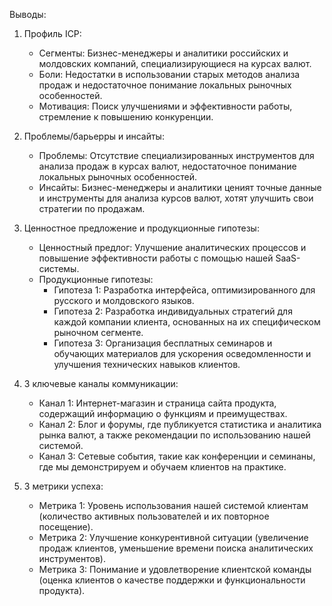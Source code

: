 Выводы:

1. Профиль ICP:
   - Сегменты: Бизнес-менеджеры и аналитики российских и молдовских компаний, специализирующиеся на курсах валют.
   - Боли: Недостатки в использовании старых методов анализа продаж и недостаточное понимание локальных рыночных особенностей.
   - Мотивация: Поиск улучшениями и эффективности работы, стремление к повышению конкуренции.

2. Проблемы/барьерры и инсайты:
   - Проблемы: Отсутствие специализированных инструментов для анализа продаж в курсах валют, недостаточное понимание локальных рыночных особенностей.
   - Инсайты: Бизнес-менеджеры и аналитики ценият точные данные и инструменты для анализа курсов валют, хотят улучшить свои стратегии по продажам.

3. Ценностное предложение и продукционные гипотезы:
   - Ценностный предлог: Улучшение аналитических процессов и повышение эффективности работы с помощью нашей SaaS-системы.
   - Продукционные гипотезы:
     - Гипотеза 1: Разработка интерфейса, оптимизированного для русского и молдовского языков.
     - Гипотеза 2: Разработка индивидуальных стратегий для каждой компании клиента, основанных на их специфическом рыночном сегменте.
     - Гипотеза 3: Организация бесплатных семинаров и обучающих материалов для ускорения осведомленности и улучшения технических навыков клиентов.

4. 3 ключевые каналы коммуникации:
   - Канал 1: Интернет-магазин и страница сайта продукта, содержащий информацию о функциям и преимуществах.
   - Канал 2: Блог и форумы, где публикуется статистика и аналитика рынка валют, а также рекомендации по использованию нашей системой.
   - Канал 3: Сетевые события, такие как конференции и семинаны, где мы демонстрируем и обучаем клиентов на практике.

5. 3 метрики успеха:
   - Метрика 1: Уровень использования нашей системой клиентам (количество активных пользователей и их повторное посещение).
   - Метрика 2: Улучшение конкурентивной ситуации (увеличение продаж клиентов, уменьшение времени поиска аналитических инструментов).
   - Метрика 3: Понимание и удовлетворение клиентской команды (оценка клиентов о качестве поддержки и функциональности продукта).